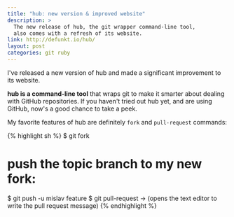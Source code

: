```yaml
---
title: "hub: new version & improved website"
description: >
  The new release of hub, the git wrapper command-line tool,
  also comes with a refresh of its website.
link: http://defunkt.io/hub/
layout: post
categories: git ruby
---
```


I've released a new version of hub and made a significant improvement to its website.

**hub is a command-line tool** that wraps git to make it smarter about dealing
with GitHub repositories. If you haven't tried out hub yet, and are using
GitHub, now's a good chance to take a peek.

My favorite features of hub are definitely `fork` and `pull-request` commands:

{% highlight sh %}
$ git fork
# push the topic branch to my new fork:
$ git push -u mislav feature
$ git pull-request
→ (opens the text editor to write the pull request message)
{% endhighlight %}
